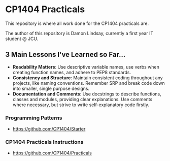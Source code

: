 # CP1404 Practicals

This repository is where all work done for the CP1404 practicals are.

The author of this repository is Damon Lindsay, currently a first year IT student @ JCU.

## 3 Main Lessons I've Learned so Far...

- **Readability Matters**: Use descriptive variable names, use verbs when creating function names, and adhere to PEP8
  standards.
- **Consistency and Structure**: Maintain consistent coding throughout any projects, like naming conventions. Remember
  SRP and break code down into smaller, single purpose designs.
- **Documentation and Comments**: Use docstrings to describe functions, classes and modules, providing clear
  explanations. Use comments where necessary, but strive to write self-explanatory code firstly.

### Programming Patterns

- https://github.com/CP1404/Starter

### CP1404 Practicals Instructions

- https://github.com/CP1404/Practicals

